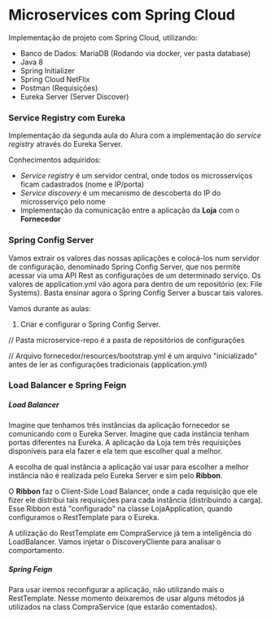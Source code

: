 # Microservices com Spring Cloud

Implementação de projeto com Spring Cloud, utilizando:

* Banco de Dados: MariaDB (Rodando via docker, ver pasta database)
* Java 8 
* Spring Initializer 
* Spring Cloud NetFlix
* Postman (Requisições)
* Eureka Server (Server Discover)

### **Service Registry com Eureka**

Implementação da segunda aula do Alura com a implementação do *service registry* através do Eureka Server.

Conhecimentos adquiridos:

* _Service registry_ é um servidor central, onde todos os microsserviços ficam cadastrados (nome e IP/porta)
* _Service discovery_ é um mecanismo de descoberta do IP do microsserviço pelo nome
* Implementação da comunicação entre a aplicação da **Loja** com o **Fornecedor**

### **Spring Config Server**

Vamos extrair os valores das nossas aplicações e colocá-los num servidor de 
configuração, denominado Spring Config Server, que nos permite acessar via uma API Rest
as configurações de um determinado serviço.
Os valores de application.yml vão agora para dentro de um repositório (ex: File Systems).
Basta ensinar agora o Spring Config Server a buscar tais valores.

Vamos durante as aulas:
1) Criar e configurar o Spring Config Server.

// Pasta microservice-repo é a pasta de repositórios de configurações

// Arquivo fornecedor/resources/bootstrap.yml é um arquivo "inicializado" antes de ler as configurações tradicionais (application.yml)

### **Load Balancer e Spring Feign**

##### Load Balancer
Imagine que tenhamos três instâncias da aplicação fornecedor se comunicando com o 
Eureka Server. Imagine que cada instância tenham portas diferentes na Eureka.
A aplicação da Loja tem três requisições disponíveis para ela fazer e ela tem que escolher
qual a melhor.

A escolha de qual instância a aplicação vai usar para escolher a melhor instância não
é realizada pelo Eureka Server e sim pelo **Ribbon**.

O **Ribbon** faz o Client-Side Load Balancer, onde a cada requisição que ele fizer ele distribui
tais requisições para cada instância (distribuindo a carga). Esse Ribbon está "configurado" na
classe LojaApplication, quando configuramos o RestTemplate para o Eureka.

A utilização do RestTemplate em CompraService já tem a inteligência do LoadBalancer.
Vamos injetar o DiscoveryCliente para analisar o comportamento.

##### Spring Feign

Para usar iremos reconfigurar a aplicação, não utilizando mais o RestTemplate.
Nesse momento deixaremos de usar alguns métodos já utilizados na class CompraService
(que estarão comentados).
